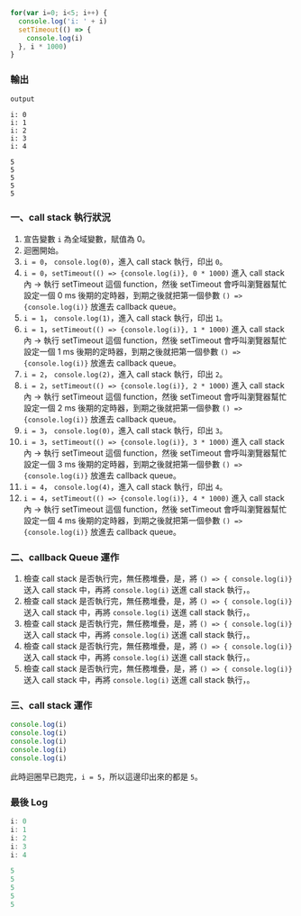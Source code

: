 ``` js
for(var i=0; i<5; i++) {
  console.log('i: ' + i)
  setTimeout(() => {
    console.log(i)
  }, i * 1000)
}
```

### 輸出

```
output

i: 0
i: 1
i: 2
i: 3
i: 4

5
5
5
5
5
```

### 一、call stack 執行狀況

1. 宣告變數 `i` 為全域變數，賦值為 0。
2. 迴圈開始。
3. `i = 0`， `console.log(0)`，進入 call stack 執行，印出 `0`。
4. `i = 0`，`setTimeout(() => {console.log(i)}, 0 * 1000)` 進入 call stack 內 -> 執行 setTimeout 這個 function，然後 setTimeout 會呼叫瀏覽器幫忙設定一個 0 ms 後期的定時器，到期之後就把第一個參數 `() => {console.log(i)}` 放進去 callback queue。
5. `i = 1`， `console.log(1)`，進入 call stack 執行，印出 `1`。
6. `i = 1`，`setTimeout(() => {console.log(i)}, 1 * 1000)` 進入 call stack 內 -> 執行 setTimeout 這個 function，然後 setTimeout 會呼叫瀏覽器幫忙設定一個 1 ms 後期的定時器，到期之後就把第一個參數 `() => {console.log(i)}` 放進去 callback queue。
7. `i = 2`， `console.log(2)`，進入 call stack 執行，印出 `2`。
8. `i = 2`，`setTimeout(() => {console.log(i)}, 2 * 1000)` 進入 call stack 內 -> 執行 setTimeout 這個 function，然後 setTimeout 會呼叫瀏覽器幫忙設定一個 2 ms 後期的定時器，到期之後就把第一個參數 `() => {console.log(i)}` 放進去 callback queue。
9. `i = 3`， `console.log(0)`，進入 call stack 執行，印出 `3`。
10. `i = 3`，`setTimeout(() => {console.log(i)}, 3 * 1000)` 進入 call stack 內 -> 執行 setTimeout 這個 function，然後 setTimeout 會呼叫瀏覽器幫忙設定一個 3 ms 後期的定時器，到期之後就把第一個參數 `() => {console.log(i)}` 放進去 callback queue。
3. `i = 4`， `console.log(4)`，進入 call stack 執行，印出 `4`。
4. `i = 4`，`setTimeout(() => {console.log(i)}, 4 * 1000)` 進入 call stack 內 -> 執行 setTimeout 這個 function，然後 setTimeout 會呼叫瀏覽器幫忙設定一個 4 ms 後期的定時器，到期之後就把第一個參數 `() => {console.log(i)}` 放進去 callback queue。

### 二、callback Queue 運作

1. 檢查 call stack 是否執行完，無任務堆疊，是，將 `() => { console.log(i)}` 送入 call stack 中，再將 `console.log(i)` 送進 call stack 執行，。
2.  檢查 call stack 是否執行完，無任務堆疊，是，將 `() => { console.log(i)}` 送入 call stack 中，再將 `console.log(i)` 送進 call stack 執行，。
3.  檢查 call stack 是否執行完，無任務堆疊，是，將 `() => { console.log(i)}` 送入 call stack 中，再將 `console.log(i)` 送進 call stack 執行，。
4.  檢查 call stack 是否執行完，無任務堆疊，是，將 `() => { console.log(i)}` 送入 call stack 中，再將 `console.log(i)` 送進 call stack 執行，。
5.  檢查 call stack 是否執行完，無任務堆疊，是，將 `() => { console.log(i)}` 送入 call stack 中，再將 `console.log(i)` 送進 call stack 執行，。

### 三、call stack 運作

```js
console.log(i)
console.log(i)
console.log(i)
console.log(i)
console.log(i)
```

此時迴圈早已跑完，`i = 5`，所以這邊印出來的都是 `5`。

### 最後 Log

```js
i: 0
i: 1
i: 2
i: 3
i: 4

5
5
5
5
5
```